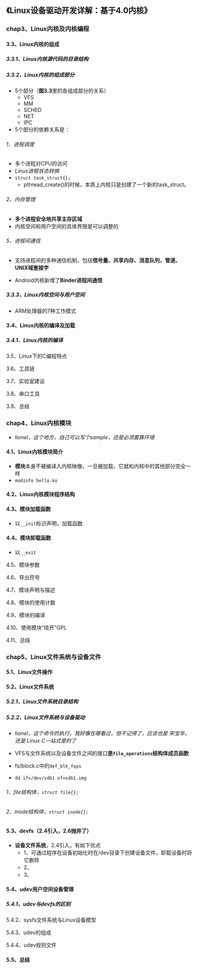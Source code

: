 ## 《Linux设备驱动开发详解：基于4.0内核》

### chap3、Linux内核及内核编程

#### 3.3、Linux内核的组成

##### 3.3.1、Linux内核源代码的目录结构

##### 3.3.2、Linux内核的组成部分

+ 5个部分（**图3.3**里的各组成部分的关系）
  + VFS
  + MM
  + SCHED
  + NET
  + IPC
+ 5个部分的依赖关系是：

###### 1、进程调度

+ 多个进程对CPU的访问
+ *Linux进程状态转换*
+ `struct task_struct{};`
  + pthread_create()的时候，本质上内核只是创建了一个新的task_struct。

###### 2、内存管理

+ **多个进程安全地共享主存区域**
+ 内核空间和用户空间的具体界限是可以调整的

###### 5、进程间通信

+ 支持进程间的多种通信机制，包括**信号量、共享内存、消息队列、管道、UNIX域套接字**

+ Android内核新增了**Binder进程间通信**

##### 3.3.3、Linux内核空间与用户空间

+ ARM处理器的7种工作模式

#### 3.4、Linux内核的编译及加载

##### 3.4.1、Linux内核的编译

3.5、Linux下的C编程特点

3.6、工具链

3.7、实验室建设

3.8、串口工具

3.9、总结

### chap4、Linux内核模块

+ *lionel，这个地方，自己可以写个sample，还是必须要靠环境*

#### 4.1、Linux内核模块简介

+ **模块**本身不被编译入内核映像，一旦被加载，它就和内核中的其他部分完全一样
+ `modinfo hello.ko`

#### 4.2、Linux内核模块程序结构

#### 4.3、模块加载函数

+ 以`__init`标识声明，加载函数

#### 4.4、模块卸载函数

+ 以`__exit`

4.5、模块参数

4.6、导出符号

4.7、模块声明与描述

4.8、模块的使用计数

4.9、模块的编译

4.10、使用模块“绕开”GPL

4.11、总结

### chap5、Linux文件系统与设备文件

#### 5.1、Linux文件操作

#### 5.2、Linux文件系统

##### 5.2.1、Linux文件系统目录结构

##### 5.2.2、Linux文件系统与设备驱动

+ *lionel，这个命令的执行，我好像在哪看过，但不记得了，应该也是 宋宝华，还是 Linux C一站式里的了*

+ VFS与文件系统以及设备文件之间的接口**是`file_operations`结构体成员函数**
+ fs/block.c中的`def_blk_fops`
+ `dd if=/dev/sdb1 of=sdb1.img`

###### 1、file结构体，`struct file{};`

###### 2、inode结构体，`struct inode{};`

#### 5.3、devfs（2.4引入，2.6抛弃了）

+ **设备文件系统**，2.4引入，有如下优点
  + 1、可通过程序在设备初始化时在/dev目录下创建设备文件，卸载设备时将它删除
  + 2、
  + 3、

#### 5.4、udev用户空间设备管理

##### 5.4.1、udev与devfs的区别

5.4.2、sysfs文件系统与Linux设备模型

5.4.3、udev的组成

5.4.4、udev规则文件

#### 5.5、总结